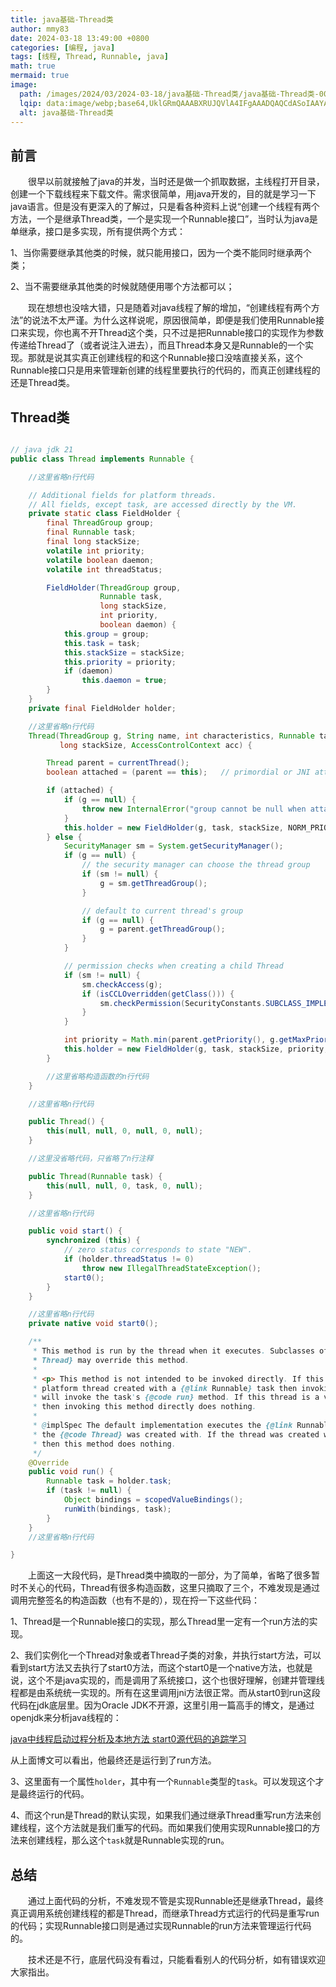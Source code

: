 ```yaml
---
title: java基础-Thread类
author: mmy83
date: 2024-03-18 13:49:00 +0800
categories: [编程, java]
tags: [线程, Thread, Runnable, java]
math: true
mermaid: true
image:
  path: /images/2024/03/2024-03-18/java基础-Thread类/java基础-Thread类-00.webp
  lqip: data:image/webp;base64,UklGRmQAAABXRUJQVlA4IFgAAADQAQCdASoIAAYAAUAmJYwCdAD0Z/xR2AD+T8li7XJjlsgoRR/4dTYRvO/Jq/QcitH13zq50m1PnBjNDTYw4ofR46rbjqLPGAStMrCFgLfGApWMp4wYAAAA
  alt: java基础-Thread类
---
```


## 前言

&emsp;&emsp;很早以前就接触了java的并发，当时还是做一个抓取数据，主线程打开目录，创建一个下载线程来下载文件。需求很简单，用java开发的，目的就是学习一下java语言。但是没有更深入的了解过，只是看各种资料上说“创建一个线程有两个方法，一个是继承Thread类，一个是实现一个Runnable接口”，当时认为java是单继承，接口是多实现，所有提供两个方式：

1、当你需要继承其他类的时候，就只能用接口，因为一个类不能同时继承两个类；

2、当不需要继承其他类的时候就随便用哪个方法都可以；

&emsp;&emsp;现在想想也没啥大错，只是随着对java线程了解的增加，“创建线程有两个方法”的说法不太严谨。为什么这样说呢，原因很简单，即便是我们使用Runnable接口来实现，你也离不开Thread这个类，只不过是把Runnable接口的实现作为参数传递给Thread了（或者说注入进去），而且Thread本身又是Runnable的一个实现。那就是说其实真正创建线程的和这个Runnable接口没啥直接关系，这个Runnable接口只是用来管理新创建的线程里要执行的代码的，而真正创建线程的还是Thread类。

## Thread类

```java

// java jdk 21
public class Thread implements Runnable {

    //这里省略n行代码

    // Additional fields for platform threads.
    // All fields, except task, are accessed directly by the VM.
    private static class FieldHolder {
        final ThreadGroup group;
        final Runnable task;
        final long stackSize;
        volatile int priority;
        volatile boolean daemon;
        volatile int threadStatus;

        FieldHolder(ThreadGroup group,
                    Runnable task,
                    long stackSize,
                    int priority,
                    boolean daemon) {
            this.group = group;
            this.task = task;
            this.stackSize = stackSize;
            this.priority = priority;
            if (daemon)
                this.daemon = true;
        }
    }
    private final FieldHolder holder;

    //这里省略n行代码
    Thread(ThreadGroup g, String name, int characteristics, Runnable task,
           long stackSize, AccessControlContext acc) {

        Thread parent = currentThread();
        boolean attached = (parent == this);   // primordial or JNI attached

        if (attached) {
            if (g == null) {
                throw new InternalError("group cannot be null when attaching");
            }
            this.holder = new FieldHolder(g, task, stackSize, NORM_PRIORITY, false);
        } else {
            SecurityManager sm = System.getSecurityManager();
            if (g == null) {
                // the security manager can choose the thread group
                if (sm != null) {
                    g = sm.getThreadGroup();
                }

                // default to current thread's group
                if (g == null) {
                    g = parent.getThreadGroup();
                }
            }

            // permission checks when creating a child Thread
            if (sm != null) {
                sm.checkAccess(g);
                if (isCCLOverridden(getClass())) {
                    sm.checkPermission(SecurityConstants.SUBCLASS_IMPLEMENTATION_PERMISSION);
                }
            }

            int priority = Math.min(parent.getPriority(), g.getMaxPriority());
            this.holder = new FieldHolder(g, task, stackSize, priority, parent.isDaemon());
        }

        //这里省略构造函数的n行代码
    }

    //这里省略n行代码

    public Thread() {
        this(null, null, 0, null, 0, null);
    }

    //这里没省略代码，只省略了n行注释

    public Thread(Runnable task) {
        this(null, null, 0, task, 0, null);
    }

    //这里省略n行代码

    public void start() {
        synchronized (this) {
            // zero status corresponds to state "NEW".
            if (holder.threadStatus != 0)
                throw new IllegalThreadStateException();
            start0();
        }
    }

    //这里省略n行代码
    private native void start0();

    /**
     * This method is run by the thread when it executes. Subclasses of {@code
     * Thread} may override this method.
     *
     * <p> This method is not intended to be invoked directly. If this thread is a
     * platform thread created with a {@link Runnable} task then invoking this method
     * will invoke the task's {@code run} method. If this thread is a virtual thread
     * then invoking this method directly does nothing.
     *
     * @implSpec The default implementation executes the {@link Runnable} task that
     * the {@code Thread} was created with. If the thread was created without a task
     * then this method does nothing.
     */
    @Override
    public void run() {
        Runnable task = holder.task;
        if (task != null) {
            Object bindings = scopedValueBindings();
            runWith(bindings, task);
        }
    }
    //这里省略n行代码

}

```

&emsp;&emsp;上面这一大段代码，是Thread类中摘取的一部分，为了简单，省略了很多暂时不关心的代码，Thread有很多构造函数，这里只摘取了三个，不难发现是通过调用完整签名的构造函数（也有不是的），现在捋一下这些代码：

1、Thread是一个Runnable接口的实现，那么Thread里一定有一个run方法的实现。

2、我们实例化一个Thread对象或者Thread子类的对象，并执行start方法，可以看到start方法又去执行了start0方法，而这个start0是一个native方法，也就是说，这个不是java实现的，而是调用了系统接口，这个也很好理解，创建并管理线程都是由系统统一实现的。所有在这里调用jni方法很正常。而从start0到run这段代码在jdk底层里。因为Oracle JDK不开源，这里引用一篇高手的博文，是通过openjdk来分析java线程的：

[java中线程启动过程分析及本地方法 start0源代码的追踪学习](https://blog.csdn.net/fengxiandada/article/details/123432662)

从上面博文可以看出，他最终还是运行到了run方法。

3、这里面有一个属性```holder```，其中有一个```Runnable```类型的```task```。可以发现这个才是最终运行的代码。

4、而这个run是Thread的默认实现，如果我们通过继承Thread重写run方法来创建线程，这个方法就是我们重写的代码。而如果我们使用实现Runnable接口的方法来创建线程，那么这个```task```就是Runnable实现的run。

## 总结

&emsp;&emsp;通过上面代码的分析，不难发现不管是实现Runnable还是继承Thread，最终真正调用系统创建线程的都是Thread，而继承Thread方式运行的代码是重写run的代码；实现Runnable接口则是通过实现Runnable的run方法来管理运行代码的。

&emsp;&emsp;技术还是不行，底层代码没有看过，只能看看别人的代码分析，如有错误欢迎大家指出。
